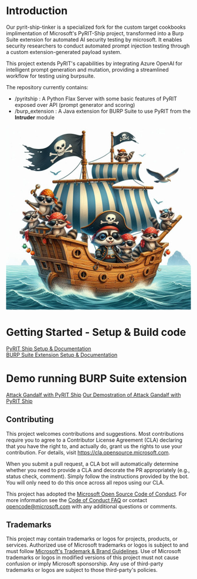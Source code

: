 # Introduction 

Our pyrit-ship-tinker is a specialized fork for the custom target cookbooks implimentation of Microsoft's PyRIT-Ship project, transformed into a Burp Suite extension for automated AI security testing by microsoft. It enables security researchers to conduct automated prompt injection testing through a custom extension-generated payload system.

This project extends PyRIT's capabilities by integrating Azure OpenAI for intelligent prompt generation and mutation, providing a streamlined workflow for testing using burpsuite.

The repository currently contains:
- /pyritship : A Python Flax Server with some basic features of PyRIT exposed over API (prompt generator and scoring)
- /burp_extension : A Java extension for BURP Suite to use PyRIT from the **Intruder** module

![Cartoon image of pirate raccoons on a pirate ship](./docs/images/pyrit_ship.png)

# Getting Started - Setup & Build code
[PyRIT Ship Setup & Documentation](/docs/pyritship.md) \
[BURP Suite Extension Setup & Documentation](/docs/burp_extension.md)

# Demo running BURP Suite extension
[Attack Gandalf with PyRIT Ship](/docs/burp_gandalf_demo.md)
[Our Demostration of Attack Gandalf with PyRIT Ship](https://youtu.be/_WDM8TyKByA?si=YGQhfdfYDl7y-Opx) 

## Contributing

This project welcomes contributions and suggestions.  Most contributions require you to agree to a
Contributor License Agreement (CLA) declaring that you have the right to, and actually do, grant us
the rights to use your contribution. For details, visit https://cla.opensource.microsoft.com.

When you submit a pull request, a CLA bot will automatically determine whether you need to provide
a CLA and decorate the PR appropriately (e.g., status check, comment). Simply follow the instructions
provided by the bot. You will only need to do this once across all repos using our CLA.

This project has adopted the [Microsoft Open Source Code of Conduct](https://opensource.microsoft.com/codeofconduct/).
For more information see the [Code of Conduct FAQ](https://opensource.microsoft.com/codeofconduct/faq/) or
contact [opencode@microsoft.com](mailto:opencode@microsoft.com) with any additional questions or comments.

## Trademarks

This project may contain trademarks or logos for projects, products, or services. Authorized use of Microsoft 
trademarks or logos is subject to and must follow 
[Microsoft's Trademark & Brand Guidelines](https://www.microsoft.com/en-us/legal/intellectualproperty/trademarks/usage/general).
Use of Microsoft trademarks or logos in modified versions of this project must not cause confusion or imply Microsoft sponsorship.
Any use of third-party trademarks or logos are subject to those third-party's policies.

